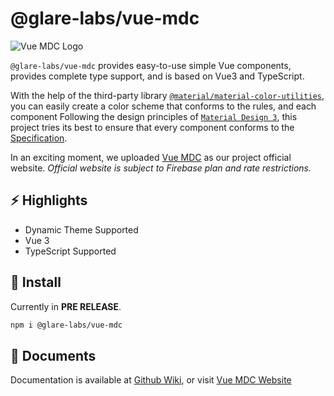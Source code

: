 # @glare-labs/vue-mdc

![Vue MDC Logo](https://raw.githubusercontent.com/glare-labs/vue-mdc/refs/heads/main/docs/vue-mdc-cover.png)

`@glare-labs/vue-mdc` provides easy-to-use simple Vue components, provides complete type support, and is based on Vue3 and TypeScript.

With the help of the third-party library [`@material/material-color-utilities`](https://github.com/material-foundation/material-color-utilities), you can easily create a color scheme that conforms to the rules, and each component Following the design principles of [`Material Design 3`](https://m3.material.io/), this project tries its best to ensure that every component conforms to the [Specification](https://www.w3.org/TR/wai-aria-1.2/#abstract).

In an exciting moment, we uploaded [Vue MDC](https://anti-mage.web.app) as our project official website. _Official website is subject to Firebase plan and rate restrictions._

## :zap: Highlights

+ Dynamic Theme Supported
+ Vue 3
+ TypeScript Supported

## :eyes: Install

Currently in **PRE RELEASE**.

```bash
npm i @glare-labs/vue-mdc
```

## :ledger: Documents

Documentation is available at [Github Wiki](https://github.com/glare-labs/ui/wiki), or visit [Vue MDC Website](https://vue-mdc.web.app)
